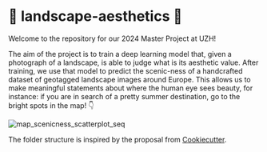 # :evergreen_tree:  landscape-aesthetics :evergreen_tree: 
Welcome to the repository for our 2024 Master Project at UZH!

The aim of the project is to train a deep learning model that, given a photograph of a landscape, is able to judge what is its aesthetic value. After training, we use that model to predict the scenic-ness of a handcrafted dataset of geotagged landscape images around Europe. This allows us to make meaningful statements about where the human eye sees beauty, for instance: if you are in search of a pretty summer destination, go to the bright spots in the map! :point_down:

![map_scenicness_scatterplot_seq](https://github.com/user-attachments/assets/8714a03c-fd21-472c-a665-2cf52d34bb6d)


The folder structure is inspired by the proposal from [Cookiecutter](https://cookiecutter-data-science.drivendata.org/v1/).
